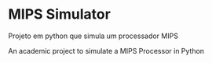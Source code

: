 MIPS Simulator
==============

Projeto em python que simula um processador MIPS

An academic project to simulate a MIPS Processor in Python